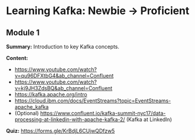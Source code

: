 # Learning Kafka: Newbie -> Proficient


## Module 1
**Summary:** Introduction to key Kafka concepts. 

**Content:**
* https://www.youtube.com/watch?v=qu96DFXtbG4&ab_channel=Confluent
* https://www.youtube.com/watch?v=kj9JH3ZdsBQ&ab_channel=Confluent
* https://kafka.apache.org/intro
* https://cloud.ibm.com/docs/EventStreams?topic=EventStreams-apache_kafka
* (Optional) https://www.confluent.io/kafka-summit-nyc17/data-processing-at-linkedin-with-apache-kafka-2/ (Kafka at LinkedIn)

**Quiz:** https://forms.gle/KrBdjL6CUjwQDfzw5
